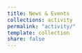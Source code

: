```yaml
---
title: News & Events
collections: activity
permalink: "activity/"
template: collection
share: false
---
```


